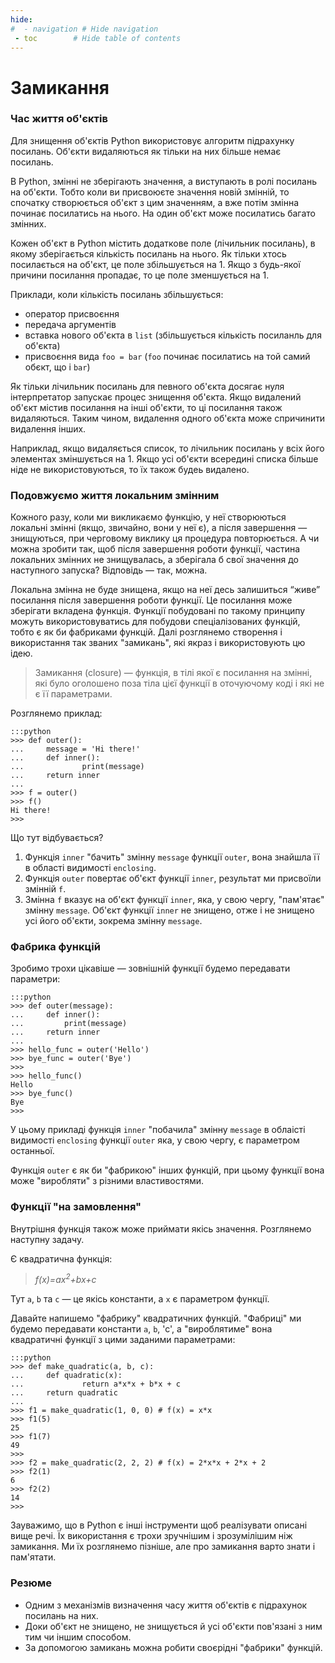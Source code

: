 ```yaml
---
hide:
#  - navigation # Hide navigation
 - toc        # Hide table of contents
---
```


# Замикання

<!--
Замыкания позволяют избежать использования глобальных (global) значений 
и обеспечивают некоторую форму сокрытия данных. 
Для этого также может использоваться объектно-ориентированный подход.

Если в классе необходимо реализовать небольшое количество методов (в большинстве случаев один метод), 
замыкания могут обеспечить альтернативное и более элегантное решение.
-->

### Час життя об'єктів

Для знищення об'єктів Python використовує алгоритм підрахунку посилань. Об'єкти видаляються як тільки на них більше немає посилань.

В Python, змінні не зберігають значення, а виступають в ролі посилань на об'єкти. Тобто коли ви присвоюєте значення новій змінній, то спочатку створюється об'єкт з цим значенням, а вже потім змінна починає посилатись на нього. На один об'єкт може посилатись багато змінних.

Кожен об'єкт в Python містить додаткове поле (лічильник посилань), в якому зберігається кількість посилань на нього. Як тільки хтось посилається на об'єкт, це поле збільшується на 1. Якщо з будь-якої причини посилання пропадає, то це поле зменшується на 1.

Приклади, коли кількість посилань збільшується:

* оператор присвоєння
* передача аргументів
* вставка нового об'єкта в `list` (збільшується кількість посиланль для об'єкта)
* присвоєння вида `foo = bar` (`foo` починає посилатись на той самий обєкт, що і `bar`)

Як тільки лічильник посилань для певного об'єкта досягає нуля 
інтерпретатор запускає процес знищення об'єкта. 
Якщо видалений об'єкт містив посилання на інші об'єкти, 
то ці посилання також видаляються. 
Таким чином, видалення одного об'єкта може спричинити видалення інших. 

Наприклад, якщо видаляється список, 
то лічильник посилань у всіх його элементах зміншується на 1. 
Якщо усі об'єкти всередині списка більше ніде не використовуються, 
то їх також будеь видалено. 

<!---
Змінні, які оголошено поза функціями, 
називаются глобальными. 
Як правило, життєвий цикл таких змінних дорівнює життю Python-процеса. Таким чином, кількість посилань на об'єкти на котрі посилаються глобальні змінні ніколи не падає до 0.

Змінні, котрі оголошено всередині функції, мають локальну видимість. Як тільки інтерпретатор виходить з функції івн знищує усі посилання створені локальними змінними всередині неї. 

Кількість посилань можна перевірити за допомогою функції `getrefcount()` з вбудованого модуля `sys`.
-->

### Подовжуємо життя локальним змінним

Кожного разу, коли ми викликаємо функцію, 
у неї створюються локальні змінні (якщо, звичайно, вони у неї є), 
а після завершення — знищуються, 
при черговому виклику ця процедура повторюється. 
А чи можна зробити так, 
щоб після завершення роботи функції, 
частина локальних змінних не знищувалась, 
а зберігала б свої значення до наступного запуска? 
Відповідь — так, можна.  

Локальна змінна не буде знищена, 
якщо на неї десь залишиться “живе” посилання 
після завершення роботи функції. 
Це посилання може зберігати вкладена функція. 
Функції побудовані по такому принципу 
можуть використовуватись для побудови спеціалізованих функцій, 
тобто є як би фабриками функцій. 
Далі розглянемо створення і використання так званих "замикань", 
які якраз і використовують цю ідею. 

> Замикання (closure) — функція, в тілі якої є посилання на змінні, які було оголошено поза тіла цієї функції в оточуючому коді і які не є її параметрами. 

Розглянемо приклад:

	:::python
	>>> def outer():
	...     message = 'Hi there!'
	...     def inner():
	...             print(message)
	...     return inner
	...
	>>> f = outer()
	>>> f()
	Hi there!
	>>>
	
Що тут відбувається?
	
1. Функція `inner` "бачить" змінну `message` функції `outer`, вона знайшла її в області видимості `enclosing`.
1. Функція `outer` повертає об'єкт функції `inner`, результат ми присвоїли змінній `f`.
1. Змінна `f` вказує на об'єкт функції `inner`, яка, у свою чергу, "пам'ятає" змінну `message`. Об'єкт функції `inner` не знищено, отже і не знищено усі його об'єкти, зокрема змінну `message`.

### Фабрика функцій

Зробимо трохи цікавіше — зовнішній функції будемо передавати параметри:

	:::python
	>>> def outer(message):
	...     def inner():
	...         print(message)
	...     return inner
	...
	>>> hello_func = outer('Hello')
	>>> bye_func = outer('Bye')
	>>>
	>>> hello_func()
	Hello
	>>> bye_func()
	Bye
	>>>
	
У цьому прикладі функція `inner` "побачила" змінну `message` в облаісті видимості `enclosing` функції `outer` яка, у свою чергу, є параметром останньої.

Функція `outer` є як би "фабрикою" інших функцій, при цьому функції вона може "виробляти" з різними властивостями.

### Функції "на замовлення"

Внутрішня функція також може приймати якісь значення. Розглянемо наступну задачу.

Є квадратична функція:

> *f(x)=ax<sup>2</sup>+bx+c*

Тут `a`, `b` та `c` — це якісь константи, а `x` є параметром функції.

Давайте напишемо "фабрику" квадратичних функцій. "Фабриці" ми будемо передавати константи `a`, `b`, 'c', а "вироблятиме" вона квадратичні функції з цими заданими параметрами:

	:::python
	>>> def make_quadratic(a, b, c):
	...     def quadratic(x):
	...             return a*x*x + b*x + c
	...     return quadratic
	...
	>>> f1 = make_quadratic(1, 0, 0) # f(x) = x*x
	>>> f1(5)
	25
	>>> f1(7)
	49
	>>>
	>>> f2 = make_quadratic(2, 2, 2) # f(x) = 2*x*x + 2*x + 2
	>>> f2(1)
	6
	>>> f2(2)
	14
	>>>
	
Зауважимо, що в Python є інші інструменти щоб реалізувати описані вище речі. Їх використання є трохи зручнішим і зрозумілішим ніж замикання. Ми їх розглянемо пізніше, але про замикання варто знати і пам'ятати.

### Резюме

* Одним з механізмів визначення часу життя об'єктів є підрахунок посилань на них.
* Доки об'єкт не знищено, не знищується й усі об'єкти пов'язані з ним тим чи іншим способом.
* За допомогою замикань можна робити своєрідні "фабрики" функцій.
